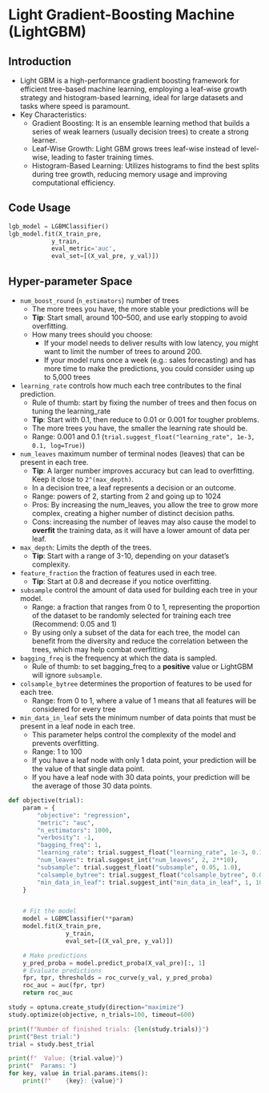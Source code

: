 # Light Gradient-Boosting Machine (LightGBM)

## Introduction

- Light GBM is a high-performance gradient boosting framework for efficient tree-based machine learning, employing a leaf-wise growth strategy and histogram-based learning, ideal for large datasets and tasks where speed is paramount.
- Key Characteristics:
  - Gradient Boosting: It is an ensemble learning method that builds a series of weak learners (usually decision trees) to create a strong learner.
  - Leaf-Wise Growth: Light GBM grows trees leaf-wise instead of level-wise, leading to faster training times.
  - Histogram-Based Learning: Utilizes histograms to find the best splits during tree growth, reducing memory usage and improving computational efficiency.

## Code Usage

```Python
lgb_model = LGBMClassifier()
lgb_model.fit(X_train_pre,
            y_train,
            eval_metric='auc',
            eval_set=[(X_val_pre, y_val)])
```

## Hyper-parameter Space

- `num_boost_round` (`n_estimators`) number of trees
  - The more trees you have, the more stable your predictions will be
  - **Tip**: Start small, around 100–500, and use early stopping to avoid overfitting.
  - How many trees should you choose:
    - If your model needs to deliver results with low latency, you might want to limit the number of trees to around 200.
    - If your model runs once a week (e.g.: sales forecasting) and has more time to make the predictions, you could consider using up to 5,000 trees
- `learning_rate` controls how much each tree contributes to the final prediction.
  - Rule of thumb: start by fixing the number of trees and then focus on tuning the learning_rate
  - **Tip**: Start with 0.1, then reduce to 0.01 or 0.001 for tougher problems.
  - The more trees you have, the smaller the learning rate should be.
  - Range: 0.001 and 0.1 (`trial.suggest_float("learning_rate", 1e-3, 0.1, log=True)`)
- `num_leaves` maximum number of terminal nodes (leaves) that can be present in each tree.
  - **Tip**: A larger number improves accuracy but can lead to overfitting. Keep it close to `2^(max_depth)`.
  - In a decision tree, a leaf represents a decision or an outcome.
  - Range: powers of 2, starting from 2 and going up to 1024
  - Pros: By increasing the num_leaves, you allow the tree to grow more complex, creating a higher number of distinct decision paths.
  - Cons: increasing the number of leaves may also cause the model to **overfit** the training data, as it will have a lower amount of data per leaf.
- `max_depth`: Limits the depth of the trees.
  - **Tip**: Start with a range of 3-10, depending on your dataset’s complexity.
- `feature_fraction` the fraction of features used in each tree.
  - **Tip**: Start at 0.8 and decrease if you notice overfitting.
- `subsample` control the amount of data used for building each tree in your model.
  - Range: a fraction that ranges from 0 to 1, representing the proportion of the dataset to be randomly selected for training each tree (Recommend: 0.05 and 1)
  - By using only a subset of the data for each tree, the model can benefit from the diversity and reduce the correlation between the trees, which may help combat overfitting.
- `bagging_freq` is the frequency at which the data is sampled.
  - Rule of thumb: to set bagging_freq to a **positive** value or LightGBM will ignore `subsample`.
- `colsample_bytree` determines the proportion of features to be used for each tree.
  - Range: from 0 to 1, where a value of 1 means that all features will be considered for every tree
- `min_data_in_leaf` sets the minimum number of data points that must be present in a leaf node in each tree.
  - This parameter helps control the complexity of the model and prevents overfitting.
  - Range: 1 to 100
  - If you have a leaf node with only 1 data point, your prediction will be the value of that single data point.
  - If you have a leaf node with 30 data points, your prediction will be the average of those 30 data points.

```Python
def objective(trial):
    param = {
        "objective": "regression",
        "metric": "auc",
        "n_estimators": 1000,
        "verbosity": -1,
        "bagging_freq": 1,
        "learning_rate": trial.suggest_float("learning_rate", 1e-3, 0.1, log=True),
        "num_leaves": trial.suggest_int("num_leaves", 2, 2**10),
        "subsample": trial.suggest_float("subsample", 0.05, 1.0),
        "colsample_bytree": trial.suggest_float("colsample_bytree", 0.05, 1.0),
        "min_data_in_leaf": trial.suggest_int("min_data_in_leaf", 1, 100),
    }


    # Fit the model
    model = LGBMClassifier(**param)
    model.fit(X_train_pre,
                y_train,
                eval_set=[(X_val_pre, y_val)])

    # Make predictions
    y_pred_proba = model.predict_proba(X_val_pre)[:, 1]
    # Evaluate predictions
    fpr, tpr, thresholds = roc_curve(y_val, y_pred_proba)
    roc_auc = auc(fpr, tpr)
    return roc_auc

study = optuna.create_study(direction="maximize")
study.optimize(objective, n_trials=100, timeout=600)

print(f"Number of finished trials: {len(study.trials)}")
print("Best trial:")
trial = study.best_trial

print(f"  Value: {trial.value}")
print("  Params: ")
for key, value in trial.params.items():
    print(f"    {key}: {value}")

```
